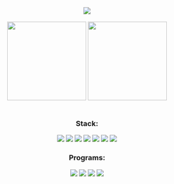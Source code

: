<div align = "center"><a href = "https://aovent.github.io/"><img src = "https://cdn.discordapp.com/attachments/1091495948821200998/1104775125255065621/aoventlogo.png"></a></div><br>

<div align = "center">
  <img height="180em" src = "https://github-readme-stats.vercel.app/api/top-langs/?username=aovent&theme=radical">
  <im height = "180em" src = "https://github-readme-stats.vercel.app/api/top-langs/?username=aovent&layout=donut&theme=radical">
  <img height="180em" src ="https://github-readme-stats.vercel.app/api?username=aovent&show_icons=true&theme=radical">
</div><br>

<div align = "center">
  <h3>Stack:</h3>
  <img src = "https://camo.githubusercontent.com/b4385df332a8388555b70eaa0281f547690043483bb511483394dc227f4d63ad/68747470733a2f2f696d672e736869656c64732e696f2f62616467652f2d4a6176615363726970742d3333333333333f7374796c653d666f722d7468652d6261646765266c6f676f3d6a617661736372697074" style="max-width: 100%;">
  <img src = "https://img.shields.io/badge/TypeScript-343434?style=for-the-badge&logo=TypeScript" style="max-width: 100%;">
 <img src = "https://camo.githubusercontent.com/01d63b85d7f578500992563f534bfea8da5ad523c963a1e6581a920444370cba/68747470733a2f2f696d672e736869656c64732e696f2f62616467652f2d507974686f6e2d3333333333333f7374796c653d666f722d7468652d6261646765266c6f676f3d707974686f6e" style="max-width: 100%;">
 <img src = "https://camo.githubusercontent.com/e9829fca409a6a4e7a65883a56c5f3e745a3ad04b476f4355d710057520b0fdc/68747470733a2f2f696d672e736869656c64732e696f2f62616467652f2d48544d4c352d3333333333333f7374796c653d666f722d7468652d6261646765266c6f676f3d48544d4c35" style="max-width: 100%;">
 <img src = "https://img.shields.io/badge/CSS3-343434?style=for-the-badge&logo=CSS3" style="max-width: 100%;">
 <img src = "https://img.shields.io/badge/Solidity-343434?style=for-the-badge&logo=Solidity" style="max-width: 100%;">
 <img src = "https://img.shields.io/badge/MySQL-343434?style=for-the-badge&logo=MySQL" style="max-width: 100%;">
  <br>
  <h3>Programs:</h3>
  <img src = "https://img.shields.io/badge/Figma-343434?style=for-the-badge&logo=Figma" style="max-width: 100%;">
  <img src = "https://img.shields.io/badge/Visual%20Studio-Code-343434?style=for-the-badge&logo=VisualStudio" style="max-width: 100%;">
  <img src = "https://img.shields.io/badge/Photoshop-343434?style=for-the-badge&logo=AdobePhotoshop" style="max-width: 100%;">
  <img src = "https://img.shields.io/badge/Atom-343434?style=for-the-badge&logo=Atom" style="max-width: 100%;">
</div><br>

